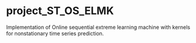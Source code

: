 # project_ST_OS_ELMK
Implementation of Online sequential extreme learning machine with kernels for nonstationary time series prediction.
